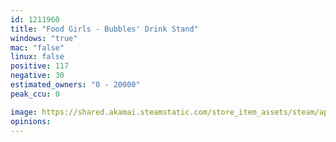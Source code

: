 ```yaml
---
id: 1211960
title: "Food Girls - Bubbles' Drink Stand"
windows: "true"
mac: "false"
linux: false
positive: 117
negative: 30
estimated_owners: "0 - 20000"
peak_ccu: 0

image: https://shared.akamai.steamstatic.com/store_item_assets/steam/apps/1211960/header.jpg?t=1709544719
opinions:
---
```

